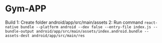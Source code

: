# Gym-APP


Build
1: Create folder android/app/src/main/assets
2: Run command `react-native bundle --platform android --dev false --entry-file index.js --bundle-output android/app/src/main/assets/index.android.bundle --assets-dest android/app/src/main/res  `
